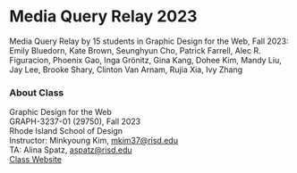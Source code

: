 # Media Query Relay 2023

Media Query Relay by 15 students in Graphic Design for the Web, Fall 2023:<br>
Emily Bluedorn, Kate Brown, Seunghyun Cho, Patrick Farrell, Alec R. Figuracion, Phoenix Gao, Inga Grönitz, Gina Kang, Dohee Kim, Mandy Liu, Jay Lee, Brooke Shary, Clinton Van Arnam, Rujia Xia, Ivy Zhang

### About Class
Graphic Design for the Web<br>
GRAPH-3237-01 (29750), Fall 2023<br>
Rhode Island School of Design<br>
Instructor: Minkyoung Kim, mkim37@risd.edu<br>
TA: Alina Spatz, aspatz@risd.edu<br>
[Class Website](https://mkim.netlify.com/gdfwf23)
